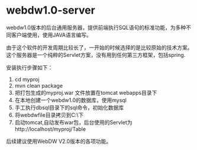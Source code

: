# webdw1.0-server
webdw1.0版本的后台通用服务器，提供前端执行SQL语句的标准功能，为多种不同客户端使用，使用JAVA语言编写。

由于这个软件的开发周期比较长了，一开始的时候选择的是比较原始的技术方案。
这个服务器是一个纯粹的Servlet方案，没有用到任何第三方框架，包括spring.

安装执行步骤如下：
1. cd myproj
2. mvn clean package
3. 把打包生成的myproj.war 文件放置在tomcat webapps目录下
4. 在本地创建一个webdw1.0的数据库，使用mysql
5. 手工执行dbsql目录下的sql命令，初始化数据库
6. 将webdwfile目录拷贝到C:\下
7. 启动tomcat,自动发布war包，后台使用的Servlet为 http://localhost/myproj/Table

后续建议使用WebDW V2.0版本的各项功能。
